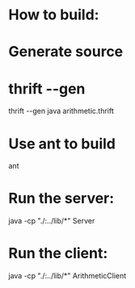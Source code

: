 # How to build:

# Generate source
# thrift --gen <language> <Thrift filename>
thrift --gen java arithmetic.thrift

# Use ant to build
ant

# Run the server:
java -cp "./:../lib/*" Server

# Run the client:
java -cp "./:../lib/*" ArithmeticClient
